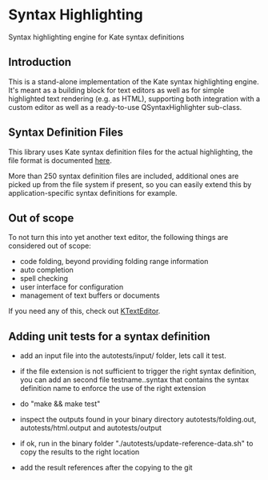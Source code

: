 # Syntax Highlighting

Syntax highlighting engine for Kate syntax definitions

## Introduction

This is a stand-alone implementation of the Kate syntax highlighting engine.
It's meant as a building block for text editors as well as for simple highlighted
text rendering (e.g. as HTML), supporting both integration with a custom editor
as well as a ready-to-use QSyntaxHighlighter sub-class.

## Syntax Definition Files

This library uses Kate syntax definition files for the actual highlighting,
the file format is documented [here](https://docs.kde.org/stable5/en/applications/katepart/highlight.html).

More than 250 syntax definition files are included, additional ones are
picked up from the file system if present, so you can easily extend this
by application-specific syntax definitions for example.

## Out of scope

To not turn this into yet another text editor, the following things are considered
out of scope:

* code folding, beyond providing folding range information
* auto completion
* spell checking
* user interface for configuration
* management of text buffers or documents

If you need any of this, check out [KTextEditor](https://api.kde.org/frameworks/ktexteditor/html/).

## Adding unit tests for a syntax definition

* add an input file into the autotests/input/ folder, lets call it test.<language-extension>

* if the file extension is not sufficient to trigger the right syntax definition, you can add an
  second file testname.<language-extension>.syntax that contains the syntax definition name
  to enforce the use of the right extension

* do "make && make test"

* inspect the outputs found in your binary directory autotests/folding.out, autotests/html.output and autotests/output

* if ok, run in the binary folder "./autotests/update-reference-data.sh" to copy the results to the right location

* add the result references after the copying to the git

